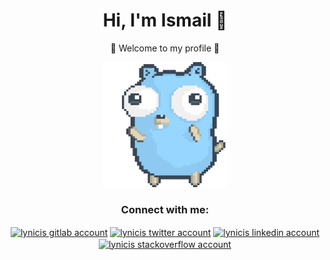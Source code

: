 <h1 align="center">Hi, I'm Ismail 👋 </h1>

<p align="center">🎉 Welcome to my profile 🎉</p>

<p align="center">
  <img src="./dancing-gopher.gif" width="200" height="200" />
</p>

<h3 align="center">Connect with me:</h3>
<p align="center">
<a href="https://gitlab.com/lynicis" target="_blank"><img align="center" class="filter-black" src="https://icons.veryicon.com/png/o/brands/logo-1/gitlab-fill-2.png" alt="lynicis gitlab account" height="40" width="40" /></a>
<a href="https://twitter.com/lynicis" target="_blank"><img align="center" src="https://cdn.jsdelivr.net/npm/simple-icons@3.0.1/icons/twitter.svg" alt="lynicis twitter account" height="30" width="40" /></a>
<a href="https://linkedin.com/in/lynicis" target="_blank"><img align="center" src="https://cdn.jsdelivr.net/npm/simple-icons@3.0.1/icons/linkedin.svg" alt="lynicis linkedin account" height="30" width="40" /></a>
<a href="https://stackoverflow.com/users/15070866/lynicis" target="_blank"><img align="center" src="https://cdn.jsdelivr.net/npm/simple-icons@3.0.1/icons/stackoverflow.svg" alt="lynicis stackoverflow account" height="30" width="40" /></a>
</p>
